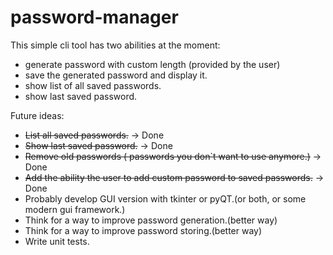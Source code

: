 # password-manager

This simple cli tool has two abilities at the moment:
- generate password with custom length (provided by the user)
- save the generated password and display it.
- show list of all saved passwords.
- show last saved password.

Future ideas:
- ~~List all saved passwords.~~ -> Done
- ~~Show last saved password.~~ -> Done
- ~~Remove old passwords ( passwords you don`t want to use anymore.)~~ -> Done
- ~~Add the ability the user to add custom password to saved passwords.~~ -> Done
- Probably develop GUI version with tkinter or pyQT.(or both, or some modern gui framework.)
- Think for a way to improve password generation.(better way)
- Think for a way to improve password storing.(better way)
- Write unit tests.